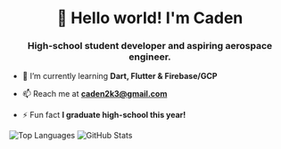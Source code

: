 <h1 align="center">👋 Hello world! I'm Caden</h1>
<h3 align="center">High-school student developer and aspiring aerospace engineer.</h3>

- 🌱 I’m currently learning **Dart, Flutter & Firebase/GCP**

- 📫 Reach me at **caden2k3@gmail.com**

- ⚡ Fun fact **I graduate high-school this year!**

<p><img src="https://github-readme-stats.vercel.app/api/top-langs?username=fl0gic&show_icons=true&theme=dark&title_color=56a2fa&text_color=89929d&bg_color=0d1118&hide_border=true&locale=en&layout=compact" alt="Top Languages"/> <img src="https://github-readme-stats.vercel.app/api?username=fl0gic&show_icons=true&theme=dark&title_color=56a2fa&text_color=89929d&bg_color=0d1118&hide_border=true&locale=en&hide_rank=true&custom_title=My%20Stats&include_private=true" alt="GitHub Stats" /></p>
